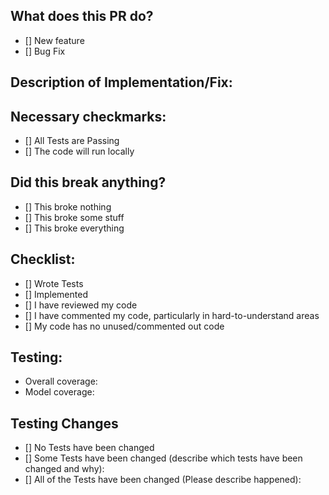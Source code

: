 ## What does this PR do?
- [] New feature
- [] Bug Fix

## Description of Implementation/Fix: 

## Necessary checkmarks:
- [] All Tests are Passing
- [] The code will run locally

## Did this break anything?
- [] This broke nothing
- [] This broke some stuff
- [] This broke everything

## Checklist:
- [] Wrote Tests
- [] Implemented
- [] I have reviewed my code
- [] I have commented my code, particularly in hard-to-understand areas
- [] My code has no unused/commented out code

## Testing:
- Overall coverage:
- Model coverage:

## Testing Changes
- [] No Tests have been changed
- [] Some Tests have been changed (describe which tests have been changed and why):
- [] All of the Tests have been changed (Please describe happened):
